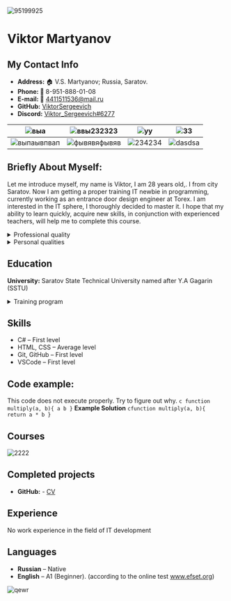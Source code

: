 ![95199925](https://user-images.githubusercontent.com/95199925/147551435-260b6e7b-9853-4ca3-b26f-d2f0c3d333a8.jpg)
# Viktor Martyanov
## My Contact Info 
- **Address:** :house: V.S. Martyanov; Russia, Saratov.
- **Phone: :iphone:** 8-951-888-01-08
- **E-mail: :email:** [4411511536@mail.ru](https://mail.ru/)
- **GitHub:** [ViktorSergeevich](https://github.com/ViktorSergeevichMartyanov)
- **Discord:** [Viktor_Sergeevich#6277](https://discord.com/)

| ![выа](https://user-images.githubusercontent.com/95199925/147553595-b50561c9-8477-433d-9d60-ce8efa4983f5.png)|![ввы232323](https://user-images.githubusercontent.com/95199925/147559352-1ee63e29-0ee2-41d5-ade5-ab7a3228acea.png)| ![уу](https://user-images.githubusercontent.com/95199925/147553800-ad3858a4-6a8a-4d3b-8616-52d0e419be03.png)| ![33](https://user-images.githubusercontent.com/95199925/147626448-00a961ed-f8a4-4b70-bbe1-24187045682c.png)|
|-------------|-------------|--------------|--------------|
|![выпаывпвап](https://user-images.githubusercontent.com/95199925/147558452-0b71b2ea-b2f9-4069-a893-b675793a7198.png)|![фывявяфывяв](https://user-images.githubusercontent.com/95199925/147558901-a0fc1be9-2fed-4be5-af2f-40793069ab28.png)|![234234](https://user-images.githubusercontent.com/95199925/147554569-52767cf2-ccb3-4381-8494-ea2994c124fa.png)| ![dasdsa](https://user-images.githubusercontent.com/95199925/147626532-ef361256-2909-4ba3-aeb6-cf91b4cebfc3.png)|

## Briefly About Myself:
Let me introduce myself, my name is Viktor, I am 28 years old,. I from city Saratov. Now I am getting a proper training IT newbie in programming, currently working as an entrance door design engineer at Torex. 
I am interested in the IT sphere, I thoroughly decided to master it. I hope that my ability to learn quickly, acquire new skills, in conjunction with experienced teachers, will help me to complete this course.

<details>
    <summary>Professional quality</summary>
<ul>
<li>Personnel management skills.</li>
<li>Ability to organize the work process and work discipline.</li>
<li>Skills for solving conflict situations.</li>
<li>Work in irregular and overtime hours.</li>
<li>Skill to work in team.</li>
    </ul>
</details>

<details>
    <summary>Personal qualities</summary>
<ul>
<li>Able to keep deadlines successfully.</li>
<li>Able to prioritize</li>
<li>Adapt well to new situations.</li>
<li>Versatile.</li>
<li>A quick learner (enjoy learning new things).</li>
<li>A team player who shares knowledge and ideas with colleagues.</li>
    </ul>
</details>

## Education
**University:** Saratov State Technical University named after Y.A Gagarin (SSTU)

<details>
    <summary>Training program</summary>
<ul>
<li>Department of Welding and Metallurgy (CM) Bachelor Of the year 2014-2018.</li>
<li>Design and technological support of machine-building industries (KTOP) Magistracy Of the year 2019-2021.</li>
    </ul>
</details>

## Skills
* C# – First level
* HTML, CSS – Average level
* Git, GitHub – First level
* VSCode – First level

## Code example:
This code does not execute properly. Try to figure out why. ```c function multiply(a, b){ a b }``` **Example Solution** ```cfunction multiply(a, b){ return a * b }```

## Courses
![2222](https://user-images.githubusercontent.com/95199925/147631898-da69c301-4a97-43ab-8bfb-185e4c9fae7d.png)

## Completed projects
- **GitHub:** - [CV](https://github.com/ViktorSergeevichMartyanov/rsschool-cv/commit/6b0b6ec2806b9bba4ae64b98a742b1dd01832e75)

## Experience
No work experience in the field of IT development

## Languages
- **Russian** – Native
- **English** – A1 (Beginner). (according to the online test www.efset.org)

![qewr](https://user-images.githubusercontent.com/95199925/147632128-561e4a7b-b427-4aa3-9532-7759f36bb690.png)

